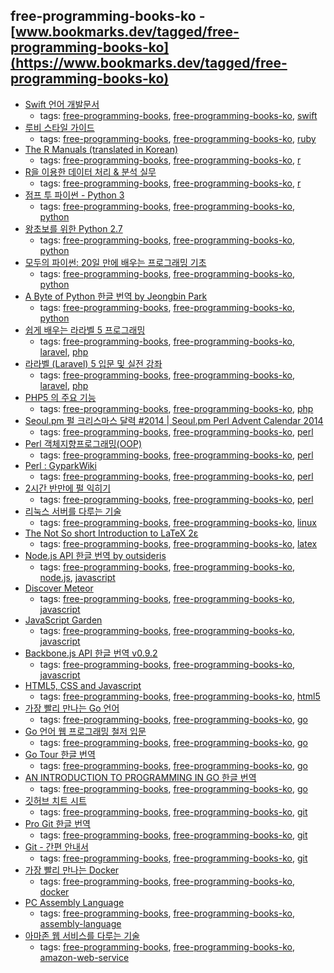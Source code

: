 free-programming-books-ko - [www.bookmarks.dev/tagged/free-programming-books-ko](https://www.bookmarks.dev/tagged/free-programming-books-ko)
---
* [Swift 언어 개발문서](http://swift.leantra.kr)
    * tags: [free-programming-books](../tags/free-programming-books.md), [free-programming-books-ko](../tags/free-programming-books-ko.md), [swift](../tags/swift.md)
* [루비 스타일 가이드](https://github.com/dalzony/ruby-style-guide/blob/master/README-koKR.md)
    * tags: [free-programming-books](../tags/free-programming-books.md), [free-programming-books-ko](../tags/free-programming-books-ko.md), [ruby](../tags/ruby.md)
* [The R Manuals (translated in Korean)](http://www.openstatistics.net)
    * tags: [free-programming-books](../tags/free-programming-books.md), [free-programming-books-ko](../tags/free-programming-books-ko.md), [r](../tags/r.md)
* [R을 이용한 데이터 처리 & 분석 실무](http://r4pda.co.kr)
    * tags: [free-programming-books](../tags/free-programming-books.md), [free-programming-books-ko](../tags/free-programming-books-ko.md), [r](../tags/r.md)
* [점프 투 파이썬 - Python 3](https://wikidocs.net/book/1)
    * tags: [free-programming-books](../tags/free-programming-books.md), [free-programming-books-ko](../tags/free-programming-books-ko.md), [python](../tags/python.md)
* [왕초보를 위한 Python 2.7](https://wikidocs.net/book/2)
    * tags: [free-programming-books](../tags/free-programming-books.md), [free-programming-books-ko](../tags/free-programming-books-ko.md), [python](../tags/python.md)
* [모두의 파이썬: 20일 만에 배우는 프로그래밍 기초](https://thebook.io/006855/)
    * tags: [free-programming-books](../tags/free-programming-books.md), [free-programming-books-ko](../tags/free-programming-books-ko.md), [python](../tags/python.md)
* [A Byte of Python 한글 번역 by Jeongbin Park](http://byteofpython-korean.sourceforge.net/byte_of_python.pdf)
    * tags: [free-programming-books](../tags/free-programming-books.md), [free-programming-books-ko](../tags/free-programming-books-ko.md), [python](../tags/python.md)
* [쉽게 배우는 라라벨 5 프로그래밍](https://www.lesstif.com/display/laravelprog)
    * tags: [free-programming-books](../tags/free-programming-books.md), [free-programming-books-ko](../tags/free-programming-books-ko.md), [laravel](../tags/laravel.md), [php](../tags/php.md)
* [라라벨 (Laravel) 5 입문 및 실전 강좌](http://l5.appkr.kr)
    * tags: [free-programming-books](../tags/free-programming-books.md), [free-programming-books-ko](../tags/free-programming-books-ko.md), [laravel](../tags/laravel.md), [php](../tags/php.md)
* [PHP5 의 주요 기능](https://www.lesstif.com/pages/viewpage.action?pageId=24445740)
    * tags: [free-programming-books](../tags/free-programming-books.md), [free-programming-books-ko](../tags/free-programming-books-ko.md), [php](../tags/php.md)
* [Seoul.pm 펄 크리스마스 달력 #2014 | Seoul.pm Perl Advent Calendar 2014](http://advent.perl.kr/2014/)
    * tags: [free-programming-books](../tags/free-programming-books.md), [free-programming-books-ko](../tags/free-programming-books-ko.md), [perl](../tags/perl.md)
* [Perl 객체지향프로그래밍(OOP)](https://github.com/aero/perl_docs/blob/master/hatena_perl_oop.md)
    * tags: [free-programming-books](../tags/free-programming-books.md), [free-programming-books-ko](../tags/free-programming-books-ko.md), [perl](../tags/perl.md)
* [Perl : GyparkWiki](http://gypark.pe.kr/wiki/Perl)
    * tags: [free-programming-books](../tags/free-programming-books.md), [free-programming-books-ko](../tags/free-programming-books-ko.md), [perl](../tags/perl.md)
* [2시간 반만에 펄 익히기](http://qntm.org/files/perl/perl_kr.html)
    * tags: [free-programming-books](../tags/free-programming-books.md), [free-programming-books-ko](../tags/free-programming-books-ko.md), [perl](../tags/perl.md)
* [리눅스 서버를 다루는 기술](https://thebook.io/006718/)
    * tags: [free-programming-books](../tags/free-programming-books.md), [free-programming-books-ko](../tags/free-programming-books-ko.md), [linux](../tags/linux.md)
* [The Not So short Introduction to LaTeX 2ε](http://www.ctan.org/tex-archive/info/lshort/korean)
    * tags: [free-programming-books](../tags/free-programming-books.md), [free-programming-books-ko](../tags/free-programming-books-ko.md), [latex](../tags/latex.md)
* [Node.js API 한글 번역 by outsideris](http://nodejs.sideeffect.kr/docs/)
    * tags: [free-programming-books](../tags/free-programming-books.md), [free-programming-books-ko](../tags/free-programming-books-ko.md), [node.js](../tags/node.js.md), [javascript](../tags/javascript.md)
* [Discover Meteor](http://kr.discovermeteor.com)
    * tags: [free-programming-books](../tags/free-programming-books.md), [free-programming-books-ko](../tags/free-programming-books-ko.md), [javascript](../tags/javascript.md)
* [JavaScript Garden](http://bonsaiden.github.io/JavaScript-Garden/ko)
    * tags: [free-programming-books](../tags/free-programming-books.md), [free-programming-books-ko](../tags/free-programming-books-ko.md), [javascript](../tags/javascript.md)
* [Backbone.js API 한글 번역 v0.9.2](http://iwidgets.kr/document/backbonejs.html)
    * tags: [free-programming-books](../tags/free-programming-books.md), [free-programming-books-ko](../tags/free-programming-books-ko.md), [javascript](../tags/javascript.md)
* [HTML5, CSS and Javascript](http://fromyou.tistory.com/581)
    * tags: [free-programming-books](../tags/free-programming-books.md), [free-programming-books-ko](../tags/free-programming-books-ko.md), [html5](../tags/html5.md)
* [가장 빨리 만나는 Go 언어](http://www.pyrasis.com/private/2015/06/01/publish-go-for-the-really-impatient-book)
    * tags: [free-programming-books](../tags/free-programming-books.md), [free-programming-books-ko](../tags/free-programming-books-ko.md), [go](../tags/go.md)
* [Go 언어 웹 프로그래밍 철저 입문](https://thebook.io/006806/)
    * tags: [free-programming-books](../tags/free-programming-books.md), [free-programming-books-ko](../tags/free-programming-books-ko.md), [go](../tags/go.md)
* [Go Tour 한글 번역](http://go-tour-kr.appspot.com)
    * tags: [free-programming-books](../tags/free-programming-books.md), [free-programming-books-ko](../tags/free-programming-books-ko.md), [go](../tags/go.md)
* [AN INTRODUCTION TO PROGRAMMING IN GO 한글 번역](http://www.codingnuri.com/golang-book/index.html)
    * tags: [free-programming-books](../tags/free-programming-books.md), [free-programming-books-ko](../tags/free-programming-books-ko.md), [go](../tags/go.md)
* [깃허브 치트 시트](https://github.com/tiimgreen/github-cheat-sheet/blob/master/README.ko.md)
    * tags: [free-programming-books](../tags/free-programming-books.md), [free-programming-books-ko](../tags/free-programming-books-ko.md), [git](../tags/git.md)
* [Pro Git 한글 번역](http://git-scm.com/book/ko/)
    * tags: [free-programming-books](../tags/free-programming-books.md), [free-programming-books-ko](../tags/free-programming-books-ko.md), [git](../tags/git.md)
* [Git - 간편 안내서](http://rogerdudler.github.io/git-guide/index.ko.html)
    * tags: [free-programming-books](../tags/free-programming-books.md), [free-programming-books-ko](../tags/free-programming-books-ko.md), [git](../tags/git.md)
* [가장 빨리 만나는 Docker](http://www.pyrasis.com/private/2014/11/30/publish-docker-for-the-really-impatient-book)
    * tags: [free-programming-books](../tags/free-programming-books.md), [free-programming-books-ko](../tags/free-programming-books-ko.md), [docker](../tags/docker.md)
* [PC Assembly Language](http://drpaulcarter.com/pcasm/)
    * tags: [free-programming-books](../tags/free-programming-books.md), [free-programming-books-ko](../tags/free-programming-books-ko.md), [assembly-language](../tags/assembly-language.md)
* [아마존 웹 서비스를 다루는 기술](http://www.pyrasis.com/private/2014/09/30/publish-the-art-of-amazon-web-services-book)
    * tags: [free-programming-books](../tags/free-programming-books.md), [free-programming-books-ko](../tags/free-programming-books-ko.md), [amazon-web-service](../tags/amazon-web-service.md)
